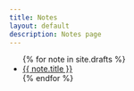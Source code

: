 ```yaml
---
title: Notes
layout: default
description: Notes page
---
```

<div class="post-list">
  <ul>
    {% for note in site.drafts %}
      <li>
        <a href="{{ note.url | prepend: site.baseurl }}">{{ note.title }}</a>
      </li>
    {% endfor %}
  </ul>
</div>
